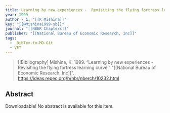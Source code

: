 ```yaml
---
title: Learning by new experiences -  Revisiting the flying fortress learning curve
year: 1999
author - 1: "[[K Mishina]]"
key: "[[@Mishina1999-sb]]"
journal: "[[NBER Chapters]]"
publisher: "[[National Bureau of Economic Research, Inc]]"
tags:
  - _BibTex-to-MD-Git
  - VET
---
```


> [!Bibliography]
> Mishina, K. 1999. “Learning by new experiences -  Revisiting the flying fortress learning curve.” "[[National Bureau of Economic Research, Inc]]". https://ideas.repec.org/h/nbr/nberch/10232.html

## Abstract
Downloadable! No abstract is available for this item.